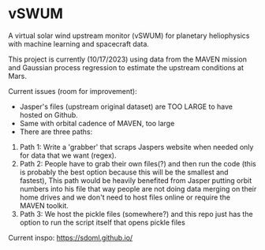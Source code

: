 # vSWUM
A virtual solar wind upstream monitor (vSWUM) for planetary heliophysics with machine learning and spacecraft data.

This project is currently (10/17/2023) using data from the MAVEN mission and Gaussian process regression to estimate the upstream conditions at Mars.


Current issues (room for improvement): 

- Jasper's files (upstream original dataset) are TOO LARGE to have hosted on Github. 
- Same with orbital cadence of MAVEN, too large
- There are three paths:
1. Path 1: Write a 'grabber' that scraps Jaspers website when needed only for data that we want (regex).
2. Path 2: People have to grab their own files(?) and then run the code (this is probably the best option because this will be the smallest and fastest), This path would be heavily benefited from Jasper putting orbit numbers into his file that way people are not doing data merging on their home drives and we don't need to host files online or require the MAVEN toolkit.
3. Path 3: We host the pickle files (somewhere?) and this repo just has the option to run the script itself that opens pickle files

Current inspo: https://sdoml.github.io/
